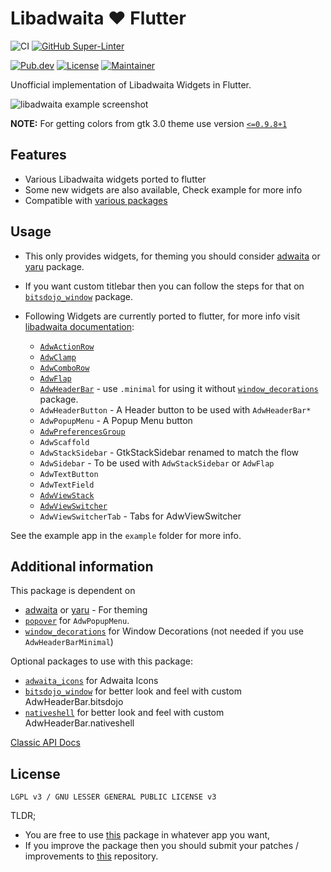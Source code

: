 # Libadwaita ❤️ Flutter

![CI](https://github.com/gtk-flutter/libadwaita/actions/workflows/ci.yml/badge.svg)
[![GitHub Super-Linter](https://github.com/gtk-flutter/adwaita/workflows/Lint%20Code%20Base/badge.svg)](https://github.com/marketplace/actions/super-linter)

[![Pub.dev](https://img.shields.io/pub/v/libadwaita.svg)](https://pub.dev/packages/libadwaita)
[![License](https://img.shields.io/github/license/gtk-flutter/libadwaita?color=indigo)](LICENSE)
[![Maintainer](https://img.shields.io/badge/Maintainer-prateekmedia-informational)](https://github.com/prateekmedia)

Unofficial implementation of Libadwaita Widgets in Flutter.

![libadwaita example screenshot](https://user-images.githubusercontent.com/41370460/146646064-09e10e32-8635-43ed-bd9c-0ed191d30a97.png)

**NOTE:** For getting colors from gtk 3.0 theme use version [`<=0.9.8+1`](https://pub.dev/packages/gtk/versions/0.9.8+1)

## Features

- Various Libadwaita widgets ported to flutter
- Some new widgets are also available, Check example for more info
- Compatible with [various packages](#additional-information)

## Usage

- This only provides widgets, for theming you should consider [adwaita](https://pub.dev/packages/adwaita) or [yaru](https://github.com/ubuntu/yaru.dart) package.
- If you want custom titlebar then you can follow the steps for that on [`bitsdojo_window`](https://pub.dev/packages/bitsdojo_window) package.
- Following Widgets are currently ported to flutter, for more info visit [libadwaita documentation](https://gnome.pages.gitlab.gnome.org/libadwaita/doc/main/index.html#classes):

  - [`AdwActionRow`](https://gnome.pages.gitlab.gnome.org/libadwaita/doc/main/class.ActionRow.html)
  - [`AdwClamp`](https://gnome.pages.gitlab.gnome.org/libadwaita/doc/main/class.Clamp.html)
  - [`AdwComboRow`](https://gnome.pages.gitlab.gnome.org/libadwaita/doc/main/class.ComboRow.html)
  - [`AdwFlap`](https://gnome.pages.gitlab.gnome.org/libadwaita/doc/main/class.Flap.html)
  - [`AdwHeaderBar`](https://gnome.pages.gitlab.gnome.org/libadwaita/doc/main/class.HeaderBar.html) - use `.minimal` for using it without [`window_decorations`](https://pub.dev/packages/window_decorations) package.
  - `AdwHeaderButton` - A Header button to be used with `AdwHeaderBar*`
  - `AdwPopupMenu` - A Popup Menu button
  - [`AdwPreferencesGroup`](https://gnome.pages.gitlab.gnome.org/libadwaita/doc/main/class.PreferencesGroup.html)
  - `AdwScaffold`
  - `AdwStackSidebar` - GtkStackSidebar renamed to match the flow
  - `AdwSidebar` - To be used with `AdwStackSidebar` or `AdwFlap`
  - `AdwTextButton`
  - `AdwTextField`
  - [`AdwViewStack`](https://gnome.pages.gitlab.gnome.org/libadwaita/doc/main/class.ViewStack.html)
  - [`AdwViewSwitcher`](https://gnome.pages.gitlab.gnome.org/libadwaita/doc/main/class.ViewSwitcher.html)
  - `AdwViewSwitcherTab` - Tabs for AdwViewSwitcher

See the example app in the `example` folder for more info.

## Additional information

This package is dependent on

- [adwaita](https://pub.dev/packages/adwaita) or [yaru](https://github.com/ubuntu/yaru.dart) - For theming
- [`popover`](https://pub.dev/packages/popover) for `AdwPopupMenu`.
- [`window_decorations`](https://pub.dev/packages/window_decorations) for Window Decorations (not needed if you use `AdwHeaderBarMinimal`)

Optional packages to use with this package:

- [`adwaita_icons`](https://pub.dev/packages/adwaita_icons) for Adwaita Icons
- [`bitsdojo_window`](https://pub.dev/packages/bitsdojo_window) for better look and feel with custom AdwHeaderBar.bitsdojo
- [`nativeshell`](https://pub.dev/packages/nativeshell) for better look and feel with custom AdwHeaderBar.nativeshell

[Classic API Docs](https://pub.dev/documentation/libadwaita/latest/)

## License

`LGPL v3 / GNU LESSER GENERAL PUBLIC LICENSE v3`

TLDR;

- You are free to use [this](https://pub.dev/packages/libadwaita) package in whatever app you want,
- If you improve the package then you should submit your patches / improvements to [this](https://github.com/gtk-flutter/libadwaita) repository.
